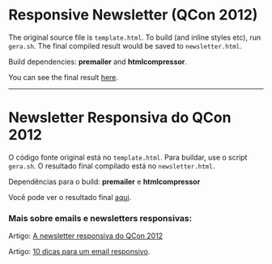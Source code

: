 # Responsive Newsletter (QCon 2012)

The original source file is `template.html`. To build (and inline styles etc), run `gera.sh`. The final compiled result would be saved to `newsletter.html`.

Build dependencies: **premailer** and **htmlcompressor**.

You can see the final result [here](http://sergiolopes.github.com/newsletter-qcon-2012/newsletter.html "Newsletter demo").

-----------------------

# Newsletter Responsiva do QCon 2012

O código fonte original está no `template.html`. Para buildar, use o script `gera.sh`. O resultado final compilado está no `newsletter.html`.

Dependências para o build: **premailer** e **htmlcompressor**

Você pode ver o resultado final [aqui](http://sergiolopes.github.com/newsletter-qcon-2012/newsletter.html "Newsletter demo").

### Mais sobre emails e newsletters responsivas:

Artigo: [A newsletter responsiva do QCon 2012](http://sergiolopes.org/newsletter-responsiva-qcon-2012/)

Artigo: [10 dicas para um email responsivo](http://sergiolopes.org/email-newsletter-mobile-responsivo/ "Artigo: 10 dicas para um email responsivo").